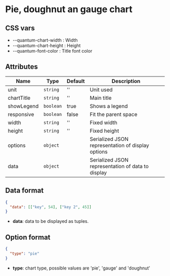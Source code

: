 # Pie, doughnut an gauge chart

## CSS vars

- --quantum-chart-width : Width
- --quantum-chart-height : Height
- --quantum-font-color : Title font color

## Attributes

| Name | Type | Default | Description |
|------|------|---------|-------------|
| unit | `string` | '' | Unit used |
| chartTitle | `string` | '' | Main title |
| showLegend | `boolean` | true | Shows a legend |
| responsive | `boolean` | false | Fit the parent space |
| width | `string` | '' | Fixed width |
| height | `string` | '' | Fixed height |
| options | `object` | | Serialized JSON representation of display options |
| data | `object` | | Serialized JSON representation of data to display |

## Data format

```json
{
  "data": [["key", 54], ["key 2", 45]]
}
```

- **data**: data to be displayed as tuples.

## Option format

```json
{
  "type": "pie"
}
```

- **type**: chart type, possible values are 'pie', 'gauge' and 'doughnut'